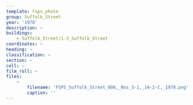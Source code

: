 ```yaml
---
template: fsps_photo
group: Suffolk_Street
year: '1978'
description: ~
buildings:
    - Suffolk_Street/1-3_Suffolk_Street
coordinates: ~
heading: ~
classification: ~
section: ~
cell: ~
film_roll: ~
files:
    -
        filename: 'FSPS_Suffolk_Street_008,_Nos_3-1,_14-2-C,_1978.png'
        caption: ''
---
```

